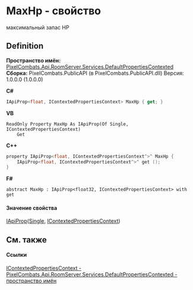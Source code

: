# MaxHp - свойство


максимальный запас HP



## Definition
**Пространство имён:** <a href="799af8ab-53d4-0ebd-f4eb-cde8029e7e44">PixelCombats.Api.RoomServer.Services.DefaultPropertiesContexted</a>  
**Сборка:** PixelCombats.PublicAPI (в PixelCombats.PublicAPI.dll) Версия: 1.0.0.0 (1.0.0.0)

**C#**
``` C#
IApiProp<float, IContextedPropertiesContext> MaxHp { get; }
```
**VB**
``` VB
ReadOnly Property MaxHp As IApiProp(Of Single, IContextedPropertiesContext)
	Get
```
**C++**
``` C++
property IApiProp<float, IContextedPropertiesContext^>^ MaxHp {
	IApiProp<float, IContextedPropertiesContext^>^ get ();
}
```
**F#**
``` F#
abstract MaxHp : IApiProp<float32, IContextedPropertiesContext> with get
```



#### Значение свойства
<a href="c9eff8a0-836a-2f39-ef16-60c450c5b769">IApiProp</a>(<a href="https://learn.microsoft.com/dotnet/api/system.single" target="_blank" rel="noopener noreferrer">Single</a>, <a href="28a70a07-01d2-1fac-77fc-a5d48d8d06d2">IContextedPropertiesContext</a>)

## См. также


#### Ссылки
<a href="28a70a07-01d2-1fac-77fc-a5d48d8d06d2">IContextedPropertiesContext - </a>  
<a href="799af8ab-53d4-0ebd-f4eb-cde8029e7e44">PixelCombats.Api.RoomServer.Services.DefaultPropertiesContexted - пространство имён</a>  
